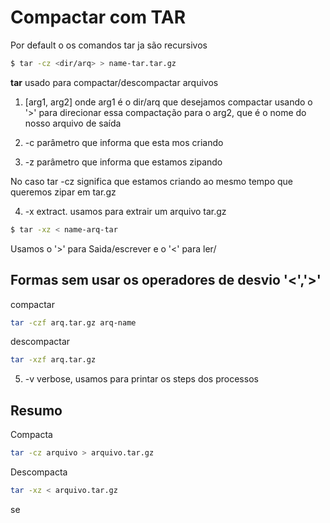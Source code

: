 # Compactar com TAR
Por default o os comandos tar ja são recursivos

~~~ bash
$ tar -cz <dir/arq> > name-tar.tar.gz
~~~
**tar** usado para compactar/descompactar arquivos
1. [arg1, arg2] onde arg1 é o dir/arq que desejamos compactar usando o '>' para direcionar essa compactação para o arg2,
que é o nome do nosso arquivo de saída

2. -c parâmetro que informa que esta mos criando
3. -z parâmetro que informa que estamos zipando

No caso tar -cz significa que estamos criando ao mesmo tempo que queremos zipar em tar.gz

4. -x extract. usamos para extrair um arquivo tar.gz

~~~ bash
$ tar -xz < name-arq-tar
~~~
Usamos o '>' para Saida/escrever e o '<' para ler/

## Formas sem usar os operadores de desvio '<','>'

compactar
~~~ bash
tar -czf arq.tar.gz arq-name
~~~

descompactar
~~~ bash
tar -xzf arq.tar.gz
~~~
5. -v verbose, usamos para printar os steps dos processos


## Resumo

Compacta
~~~ bash
tar -cz arquivo > arquivo.tar.gz
~~~
Descompacta
~~~ bash
tar -xz < arquivo.tar.gz
~~~


se
